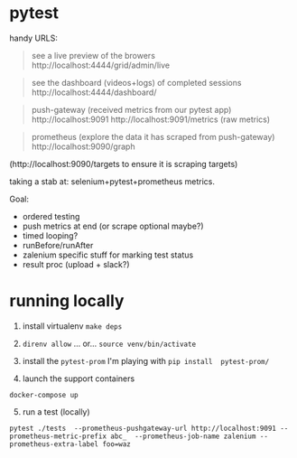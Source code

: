 # pytest

handy URLS:
> see a live preview of the browers
  http://localhost:4444/grid/admin/live

> see the dashboard (videos+logs) of completed sessions
  http://localhost:4444/dashboard/

> push-gateway (received metrics from our pytest app)
  http://localhost:9091
  http://localhost:9091/metrics (raw metrics)

> prometheus (explore the data it has scraped from push-gateway)
  http://localhost:9090/graph

  (http://localhost:9090/targets to ensure it is scraping targets)

taking a stab at: selenium+pytest+prometheus metrics.

Goal:
- ordered testing
- push metrics at end (or scrape optional maybe?)
- timed looping?
- runBefore/runAfter
- zalenium specific stuff for marking test status
- result proc (upload + slack?)


# running locally

  1. install virtualenv
  `make deps`

  2. `direnv allow` ... or... `source venv/bin/activate`

  3. install the `pytest-prom` I'm playing with
  `pip install  pytest-prom/`

  4. launch the support containers

  `docker-compose up`

  5. run a test
  (locally)

  ``pytest ./tests  --prometheus-pushgateway-url http://localhost:9091 --prometheus-metric-prefix abc_  --prometheus-job-name zalenium --prometheus-extra-label foo=waz``
